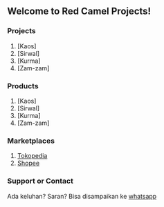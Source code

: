 ## Welcome to Red Camel Projects!



### Projects
1. [Kaos]
2. [Sirwal]
3. [Kurma]
4. [Zam-zam]

### Products
1. [Kaos]
2. [Sirwal]
3. [Kurma]
4. [Zam-zam]

### Marketplaces

1. [Tokopedia](https://tokopedia.com/redcamelprojects)
2. [Shopee](https://shopee.co.id/redcamelprojects) 

### Support or Contact

Ada keluhan? Saran? Bisa disampaikan ke [whatsapp](https://wa.me/6285795039017)
